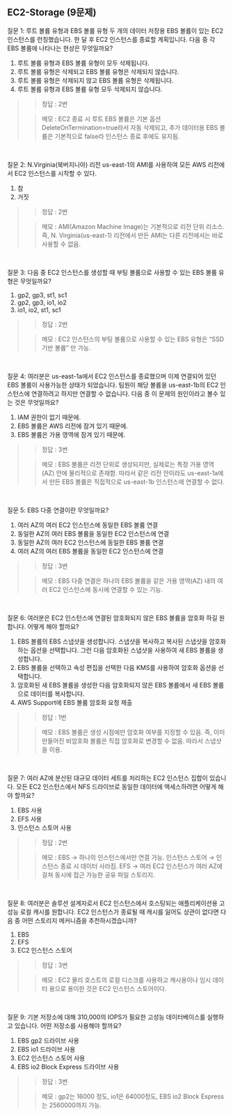## EC2-Storage (9문제)

질문 1: 루트 볼륨 유형과 EBS 볼륨 유형 두 개의 데이터 저장용 EBS 볼륨이 있는 EC2 인스턴스를 런칭했습니다. 한 달 후 EC2 인스턴스를 종료할 계획입니다. 다음 중 각 EBS 볼륨에 나타나는 현상은 무엇일까요?

1. 루트 볼륨 유형과 EBS 볼륨 유형이 모두 삭제됩니다.
2. 루트 볼륨 유형은 삭제되고 EBS 볼륨 유형은 삭제되지 않습니다.
3. 루트 볼륨 유형은 삭제되지 않고 EBS 볼륨 유형은 삭제됩니다.
4. 루트 볼륨 유형과 EBS 볼륨 유형 모두 삭제되지 않습니다.

>> 정답 : 2번
>
>> 메모 : EC2 종료 시 루트 EBS 볼륨은 기본 옵션 DeleteOnTermination=true라서 자동 삭제되고, 추가 데이터용 EBS 볼륨은 기본적으로 false라 인스턴스 종료 후에도 유지됨.

<br>


질문 2: N.Virginia(북버지니아) 리전 us-east-1의 AMI를 사용하여 모든 AWS 리전에서 EC2 인스턴스를 시작할 수 있다.

1. 참
2. 거짓

>> 정답 : 2번
>
>> 메모 : AMI(Amazon Machine Image)는 기본적으로 리전 단위 리소스.
즉, N. Virginia(us-east-1) 리전에서 만든 AMI는 다른 리전에서는 바로 사용할 수 없음.

<br>

질문 3: 다음 중 EC2 인스턴스를 생성할 때 부팅 볼륨으로 사용할 수 있는 EBS 볼륨 유형은 무엇일까요?

1. gp2, gp3, st1, sc1
2. gp2, gp3, io1, io2
3. io1, io2, st1, sc1

>> 정답 : 2번
>
>> 메모 : EC2 인스턴스의 부팅 볼륨으로 사용할 수 있는 EBS 유형은
“SSD 기반 볼륨” 만 가능.

<br>

질문 4: 여러분은 us-east-1a에서 EC2 인스턴스를 종료했으며 이제 연결되어 있던 EBS 볼륨이 사용가능한 상태가 되었습니다. 팀원이 해당 볼륨을 us-east-1b의 EC2 인스턴스에 연결하려고 하지만 연결할 수 없습니다. 다음 중 이 문제의 원인이라고 볼수 있는 것은 무엇일까요?

1. IAM 권한이 없기 때문에.
2. EBS 볼륨은 AWS 리전에 잠겨 있기 때문에.
3. EBS 볼륨은 가용 영역에 잠겨 있기 때문에.

>> 정답 : 3번
>
>> 메모 : EBS 볼륨은 리전 단위로 생성되지만,
실제로는 특정 가용 영역(AZ) 안에 물리적으로 존재함.
따라서 같은 리전 안이라도
us-east-1a에서 만든 EBS 볼륨은
직접적으로 us-east-1b 인스턴스에 연결할 수 없다.

<br>

질문 5: EBS 다중 연결이란 무엇일까요?

1. 여러 AZ의 여러 EC2 인스턴스에 동일한 EBS 볼륨 연결
2. 동일한 AZ의 여러 EBS 볼륨을 동일한 EC2 인스턴스에 연결
3. 동일한 AZ의 여러 EC2 인스턴스에 동일한 EBS 볼륨 연결
4. 여러 AZ의 여러 EBS 볼륨을 동일한 EC2 인스턴스에 연결

>> 정답 : 3번
>
>> 메모 : EBS 다중 연결은
하나의 EBS 볼륨을 같은 가용 영역(AZ) 내의 여러 EC2 인스턴스에 동시에 연결할 수 있는 기능.

<br>


질문 6: 여러분은 EC2 인스턴스에 연결된 암호화되지 않은 EBS 볼륨을 암호화 하길 원합니다. 어떻게 해야 할까요?

1. EBS 볼륨의 EBS 스냅샷을 생성합니다. 스냅샷을 복사하고 복사된 스냅샷을 암호화하는 옵션을 선택합니다. 그런 다음 암호화된 스냅샷을 사용하여 새 EBS 볼륨을 생성합니다.
2. EBS 볼륨을 선택하고 속성 편집을 선택한 다음 KMS를 사용하여 암호화 옵션을 선택합니다.
3. 암호화된 새 EBS 볼륨을 생성한 다음 암호화되지 않은 EBS 볼륨에서 새 EBS 볼륨으로 데이터를 복사합니다.
4. AWS Support에 EBS 볼륨 암호화 요청 제출

>> 정답 : 1번
>
>> 메모 : EBS 볼륨은 생성 시점에만 암호화 여부를 지정할 수 있음.
즉, 이미 만들어진 비암호화 볼륨은 직접 암호화로 변경할 수 없음.
따라서 스냅샷을 이용.

<br>

질문 7: 여러 AZ에 분산된 대규모 데이터 세트를 처리하는 EC2 인스턴스 집합이 있습니다. 모든 EC2 인스턴스에서 NFS 드라이브로 동일한 데이터에 액세스하려면 어떻게 해야 할까요?

1. EBS 사용
2. EFS 사용
3. 인스턴스 스토어 사용

>> 정답 : 2번
>
>> 메모 : EBS → 하나의 인스턴스에서만 연결 가능.
인스턴스 스토어 → 인스턴스 종료 시 데이터 사라짐.
EFS → 여러 EC2 인스턴스가 여러 AZ에 걸쳐 동시에 접근 가능한 공유 파일 스토리지.

<br>

질문 8: 여러분은 솔루션 설계자로서 EC2 인스턴스에서 호스팅되는 애플리케이션용 고성능 로컬 캐시를 원합니다. EC2 인스턴스가 종료될 때 캐시를 잃어도 상관이 없다면 다음 중 어떤 스토리지 메커니즘을 추천하시겠습니까?

1. EBS
2. EFS
3. EC2 인스턴스 스토어

>> 정답 : 3번
>
>> 메모 : EC2 물리 호스트의 로컬 디스크를 사용하고 캐시용이나 임시 데이터 용으로 용이한 것은 EC2 인스턴스 스토어이다.

<br>


질문 9: 기본 저장소에 대해 310,000의 IOPS가 필요한 고성능 데이터베이스를 실행하고 있습니다. 어떤 저장소를 사용해야 할까요?

1. EBS gp2 드라이브 사용
2. EBS io1 드라이브 사용
3. EC2 인스턴스 스토어 사용 
4. EBS io2 Block Express 드라이브 사용

>> 정답 : 3번
>
>> 메모 : gp2는 16000 정도, io1은 64000정도, EBS io2 Block Express는 2560000까지 가능. 